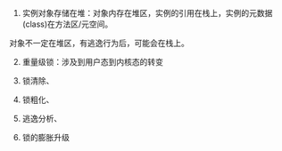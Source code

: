 1. 实例对象存储在堆：对象内存在堆区，实例的引用在栈上，实例的元数据(class)在方法区/元空间。



对象不一定在堆区，有逃逸行为后，可能会在栈上。



2. 重量级锁：涉及到用户态到内核态的转变



3. 锁清除、

   

4. 锁粗化、

   

5. 逃逸分析、

   

6.  锁的膨胀升级